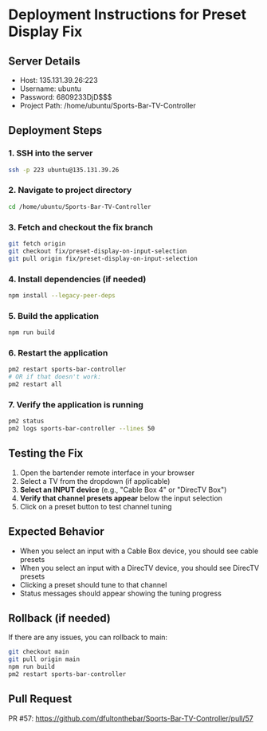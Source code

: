 # Deployment Instructions for Preset Display Fix

## Server Details
- Host: 135.131.39.26:223
- Username: ubuntu
- Password: 6809233DjD$$$
- Project Path: /home/ubuntu/Sports-Bar-TV-Controller

## Deployment Steps

### 1. SSH into the server
```bash
ssh -p 223 ubuntu@135.131.39.26
```

### 2. Navigate to project directory
```bash
cd /home/ubuntu/Sports-Bar-TV-Controller
```

### 3. Fetch and checkout the fix branch
```bash
git fetch origin
git checkout fix/preset-display-on-input-selection
git pull origin fix/preset-display-on-input-selection
```

### 4. Install dependencies (if needed)
```bash
npm install --legacy-peer-deps
```

### 5. Build the application
```bash
npm run build
```

### 6. Restart the application
```bash
pm2 restart sports-bar-controller
# OR if that doesn't work:
pm2 restart all
```

### 7. Verify the application is running
```bash
pm2 status
pm2 logs sports-bar-controller --lines 50
```

## Testing the Fix

1. Open the bartender remote interface in your browser
2. Select a TV from the dropdown (if applicable)
3. **Select an INPUT device** (e.g., "Cable Box 4" or "DirecTV Box")
4. **Verify that channel presets appear** below the input selection
5. Click on a preset button to test channel tuning

## Expected Behavior

- When you select an input with a Cable Box device, you should see cable presets
- When you select an input with a DirecTV device, you should see DirecTV presets
- Clicking a preset should tune to that channel
- Status messages should appear showing the tuning progress

## Rollback (if needed)

If there are any issues, you can rollback to main:
```bash
git checkout main
git pull origin main
npm run build
pm2 restart sports-bar-controller
```

## Pull Request
PR #57: https://github.com/dfultonthebar/Sports-Bar-TV-Controller/pull/57
